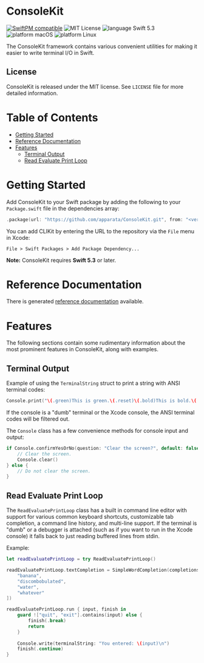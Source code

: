 # ConsoleKit

[![SwiftPM compatible](https://img.shields.io/badge/SwiftPM-compatible-4BC51D.svg?style=flat)](https://swift.org/package-manager/) ![MIT License](https://img.shields.io/badge/license-MIT-blue.svg) ![language Swift 5.3](https://img.shields.io/badge/language-Swift%205.3-orange.svg) ![platform macOS](https://img.shields.io/badge/platform-macOS-lightgrey.svg) ![platform Linux](https://img.shields.io/badge/platform-Linux-lightgrey.svg)

The ConsoleKit framework contains various convenient utilities for making it easier to write
terminal I/O in Swift.

## License

ConsoleKit is released under the MIT license. See `LICENSE` file for more detailed information.

# Table of Contents

- [Getting Started](#getting-started)
- [Reference Documentation](#reference-documentation)
- [Features](#features)
  - [Terminal Output](#terminal-output)
  - [Read Evaluate Print Loop](#read-evaluate-print-loop)

# Getting Started

Add ConsoleKit to your Swift package by adding the following to your `Package.swift` file in
the dependencies array:

```swift
.package(url: "https://github.com/apparata/ConsoleKit.git", from: "<version>")
```
You can add CLIKit by entering the URL to the repository via the `File` menu in Xcode:

```
File > Swift Packages > Add Package Dependency...
```

**Note:** ConsoleKit requires **Swift 5.3** or later.

# Reference Documentation

There is generated [reference documentation](https://apparata.github.io/ConsoleKit/) available.

# Features

The following sections contain some rudimentary information about the most prominent
features in ConsoleKit, along with examples.

## Terminal Output

Example of using the `TerminalString` struct to print a string with ANSI terminal codes:

```swift
Console.print("\(.green)This is green.\(.reset)\(.bold)This is bold.\(.reset)")
```

If the console is a "dumb" terminal or the Xcode console, the ANSI terminal codes will be
filtered out.

The `Console` class has a few convenience methods for console input and output:

```swift
if Console.confirmYesOrNo(question: "Clear the screen?", default: false) {
    // Clear the screen.
    Console.clear()
} else {
    // Do not clear the screen.
}
```

## Read Evaluate Print Loop

The `ReadEvaluatePrintLoop` class has a built in command line editor with support for
various common keyboard shortcuts, customizable tab completion, a command line
history, and multi-line support. If the terminal is "dumb" or a debugger is attached
(such as if you want to run in the Xcode console) it falls back to just reading buffered lines
from stdin.

Example:

```swift
let readEvaluatePrintLoop = try ReadEvaluatePrintLoop()

readEvaluatePrintLoop.textCompletion = SimpleWordCompletion(completions: [
    "banana",
    "discombobulated",
    "water",
    "whatever"
])

readEvaluatePrintLoop.run { input, finish in
    guard !["quit", "exit"].contains(input) else {
        finish(.break)
        return
    }
    
    Console.write(terminalString: "You entered: \(input)\n")
    finish(.continue)
}
```

